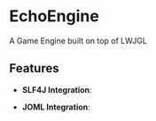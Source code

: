 # EchoEngine
A Game Engine built on top of LWJGL

## Features
- __SLF4J Integration__:

- __JOML Integration__:
